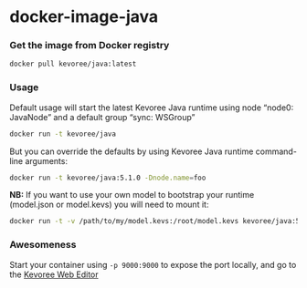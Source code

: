 docker-image-java
=================

### Get the image from Docker registry

```sh
docker pull kevoree/java:latest
```

### Usage

Default usage will start the latest Kevoree Java runtime using node “node0: JavaNode” and a default group “sync: WSGroup”
```sh
docker run -t kevoree/java
```

But you can override the defaults by using Kevoree Java runtime command-line arguments:  
```sh
docker run -t kevoree/java:5.1.0 -Dnode.name=foo
```

**NB:** If you want to use your own model to bootstrap your runtime (model.json or model.kevs) you will need to mount it:  
```sh
docker run -t -v /path/to/my/model.kevs:/root/model.kevs kevoree/java:5.1.0 -Dnode.name=myNode -Dnode.bootstrap=/root/model.kevs
```

### Awesomeness
Start your container using `-p 9000:9000` to expose the port locally, and go to the [Kevoree Web Editor](http://editor.kevoree.org/?host=127.0.0.1)
